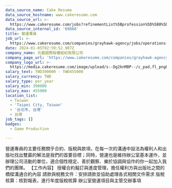 ```yaml
---
data_source_name: Cake Resume
data_source_hostname: www.cakeresume.com
data_source_url: >-
  https://www.cakeresume.com/jobs?refinementList%5Bprofession%5D%5B0%5D=game-production&range%5Bsalary_range%5D%5Bmin%5D=100000
data_source_internal_id: '69868'
title: 營運專員
job_url: >-
  https://www.cakeresume.com/companies/grayhawk-agency/jobs/operations-specialist-c3cdb2
date: 2024-01-05T02:59:52.907Z
company_name: 光磊國際版權經紀有限公司
company_page_url: 'https://www.cakeresume.com/companies/grayhawk-agency'
company_logo_url: >-
  https://media.cakeresume.com/image/upload/s--Dg2knMBP--/c_pad,fl_png8,h_200,w_200/v1704421244/lxiekebvl8kvfuqmzbq2.png
salary_text: TWD390000 - TWD455000
salary_currency: TWD
salary_type: per_year
salary_min: 390000
salary_max: 455000
location_list:
  - Taiwan
  - 'Taipei City, Taiwan'
  - '台北市, 台灣'
  - 台灣
job_tags: []
badges:
  - Game Production

---
```


營運專員的主要任務關乎合約、版稅與款項，在每一次的溝通中設法為權利人和出版社找出雙贏的解法是我們的首要目標；同時，營運也是維持辦公室基本運作，並辦理公司活動的單位，適合個性穩定、善於觀察、樂於協調與協作的你一起加入我們的團隊。 【工作內容】 授權合約擬訂與進度管理，擔任權利方與出版社之間的橋樑溝通合約內容 請款與稅務文件：安排請款並協助處理各式相關文件需求 版稅核算：核對報表，進行年度版稅核算 辦公室營運項目與主管交辦事項